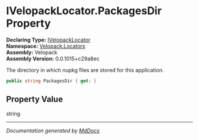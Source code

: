 ﻿<!--  
  <auto-generated>   
    The contents of this file were generated by a tool.  
    Changes to this file may be list if the file is regenerated  
  </auto-generated>   
-->

# IVelopackLocator.PackagesDir Property

**Declaring Type:** [IVelopackLocator](../index.md)  
**Namespace:** [Velopack.Locators](../../index.md)  
**Assembly:** Velopack  
**Assembly Version:** 0.0.1015+c29a8ec

 The directory in which nupkg files are stored for this application. 

```csharp
public string PackagesDir { get; }
```

## Property Value

string

___

*Documentation generated by [MdDocs](https://github.com/ap0llo/mddocs)*

